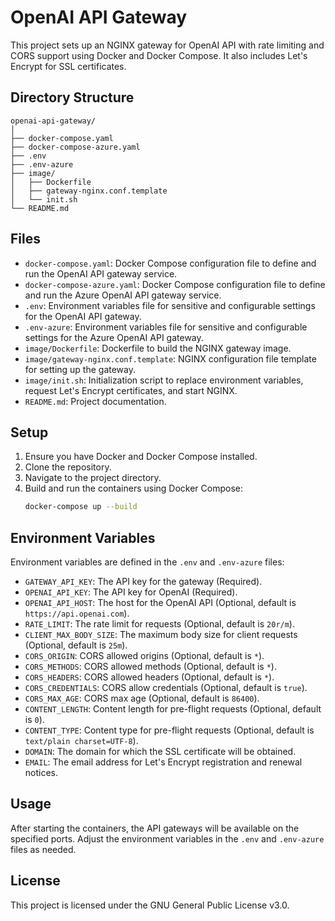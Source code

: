 # OpenAI API Gateway

This project sets up an NGINX gateway for OpenAI API with rate limiting and CORS support using Docker and Docker Compose. It also includes Let's Encrypt for SSL certificates.

## Directory Structure

```
openai-api-gateway/
│
├── docker-compose.yaml
├── docker-compose-azure.yaml
├── .env
├── .env-azure
├── image/
│   ├── Dockerfile
│   ├── gateway-nginx.conf.template
│   └── init.sh
└── README.md
```

## Files

- `docker-compose.yaml`: Docker Compose configuration file to define and run the OpenAI API gateway service.
- `docker-compose-azure.yaml`: Docker Compose configuration file to define and run the Azure OpenAI API gateway service.
- `.env`: Environment variables file for sensitive and configurable settings for the OpenAI API gateway.
- `.env-azure`: Environment variables file for sensitive and configurable settings for the Azure OpenAI API gateway.
- `image/Dockerfile`: Dockerfile to build the NGINX gateway image.
- `image/gateway-nginx.conf.template`: NGINX configuration file template for setting up the gateway.
- `image/init.sh`: Initialization script to replace environment variables, request Let's Encrypt certificates, and start NGINX.
- `README.md`: Project documentation.

## Setup

1. Ensure you have Docker and Docker Compose installed.
2. Clone the repository.
3. Navigate to the project directory.
4. Build and run the containers using Docker Compose:
   ```sh
   docker-compose up --build
   ```

## Environment Variables

Environment variables are defined in the `.env` and `.env-azure` files:

- `GATEWAY_API_KEY`: The API key for the gateway (Required).
- `OPENAI_API_KEY`: The API key for OpenAI (Required).
- `OPENAI_API_HOST`: The host for the OpenAI API (Optional, default is `https://api.openai.com`).
- `RATE_LIMIT`: The rate limit for requests (Optional, default is `20r/m`).
- `CLIENT_MAX_BODY_SIZE`: The maximum body size for client requests (Optional, default is `25m`).
- `CORS_ORIGIN`: CORS allowed origins (Optional, default is `*`).
- `CORS_METHODS`: CORS allowed methods (Optional, default is `*`).
- `CORS_HEADERS`: CORS allowed headers (Optional, default is `*`).
- `CORS_CREDENTIALS`: CORS allow credentials (Optional, default is `true`).
- `CORS_MAX_AGE`: CORS max age (Optional, default is `86400`).
- `CONTENT_LENGTH`: Content length for pre-flight requests (Optional, default is `0`).
- `CONTENT_TYPE`: Content type for pre-flight requests (Optional, default is `text/plain charset=UTF-8`).
- `DOMAIN`: The domain for which the SSL certificate will be obtained.
- `EMAIL`: The email address for Let's Encrypt registration and renewal notices.

## Usage

After starting the containers, the API gateways will be available on the specified ports. Adjust the environment variables in the `.env` and `.env-azure` files as needed.

## License

This project is licensed under the GNU General Public License v3.0.
